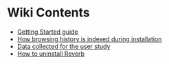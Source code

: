 # Wiki Contents #
  * [Getting Started guide](GettingStarted.md)
  * [How browsing history is indexed during installation](IndexingBrowsingHistory.md)
  * [Data collected for the user study](DataCollection.md)
  * [How to uninstall Reverb](UninstallingReverb.md)